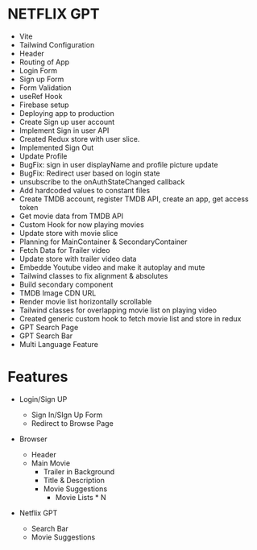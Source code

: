 # NETFLIX GPT
- Vite
- Tailwind Configuration
- Header
- Routing of App
- Login Form
- Sign up Form
- Form Validation
- useRef Hook
- Firebase setup
- Deploying app to production
- Create Sign up user account
- Implement Sign in user API
- Created Redux store with user slice.
- Implemented Sign Out 
- Update Profile
- BugFix: sign in user displayName and profile picture update
- BugFix: Redirect user based on login state
- unsubscribe to the onAuthStateChanged callback
- Add hardcoded values to constant files
- Create TMDB account, register TMDB API, create an app, get access token
- Get movie data from TMDB API
- Custom Hook for now playing movies
- Update store with movie slice
- Planning for MainContainer & SecondaryContainer
- Fetch Data for Trailer video
- Update store with trailer video data
- Embedde Youtube video and make it autoplay and mute
- Tailwind classes to fix alignment & absolutes
- Build secondary component
- TMDB Image CDN URL
- Render movie list horizontally scrollable
- Tailwind classes for overlapping movie list on playing video
- Created generic custom hook to fetch movie list and store in redux
- GPT Search Page
- GPT Search Bar
- Multi Language Feature

# Features

- Login/Sign UP
    - Sign In/SIgn Up Form
    - Redirect to Browse Page
- Browser
    - Header
    - Main Movie
        - Trailer in Background
        - Title & Description
        - Movie Suggestions
            - Movie Lists * N

- Netflix GPT
    - Search Bar
    - Movie Suggestions
